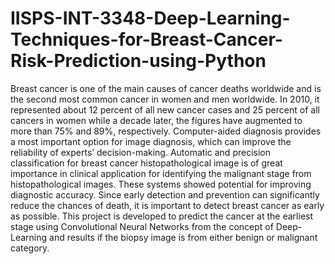 # IISPS-INT-3348-Deep-Learning-Techniques-for-Breast-Cancer-Risk-Prediction-using-Python
Breast cancer is one of the main causes of cancer deaths worldwide and is the second most common cancer in women and men worldwide. In 2010, it represented about 12 percent of all new cancer cases and 25 percent of all cancers in women while a decade later, the figures have augmented to more than 75% and 89%, respectively.
		Computer-aided diagnosis provides a most important option for image diagnosis, which can improve the reliability of experts’ decision-making. Automatic and precision classification for breast cancer histopathological image is of great importance in clinical application for identifying the malignant stage from histopathological images. These systems showed potential for improving diagnostic accuracy. Since early detection and prevention can significantly reduce the chances of death, it is important to detect breast cancer as early as possible. This project is developed to predict the cancer at the earliest stage using Convolutional Neural Networks from the concept of Deep-Learning and results if the biopsy image is from either benign or malignant category. 
